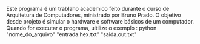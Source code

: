 Este programa é um trablaho academico feito durante o curso de Arquitetura de Computadores, ministrado por Bruno Prado.
O objetivo desde projeto é simular o hardware e software básicos de um computador.
Quando for executar o programa, ultilize o exemplo : python "nome_do_arquivo" "entrada.hex.txt" "saida.out.txt"
